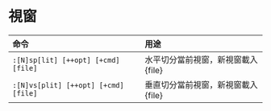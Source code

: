 # 視窗

| 命令 | 用途 |
| :--- | :--- |
| `:[N]sp[lit] [++opt] [+cmd] [file]` | 水平切分當前視窗，新視窗載入 {file} |
| `:[N]vs[plit] [++opt] [+cmd] [file]` | 垂直切分當前視窗，新視窗載入 {file} |

